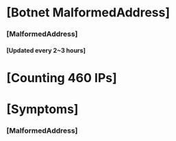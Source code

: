 # [Botnet MalformedAddress]
### [MalformedAddress]
#### [Updated every 2~3 hours]

# [Counting 460 IPs]

# [Symptoms] 
###   [MalformedAddress]

